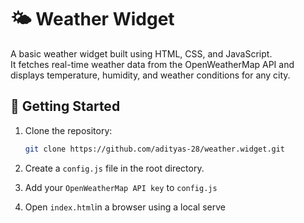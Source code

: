# 🌤️ Weather Widget

A basic weather widget built using HTML, CSS, and JavaScript.  
It fetches real-time weather data from the OpenWeatherMap API and displays temperature, humidity, and weather conditions for any city.  

## 🚀 Getting Started

1. Clone the repository:
   ```bash
   git clone https://github.com/adityas-28/weather.widget.git
   ```
2. Create a `config.js` file in the root directory.

3. Add your `OpenWeatherMap API key` to `config.js`

4. Open `index.html`in a browser using a local serve